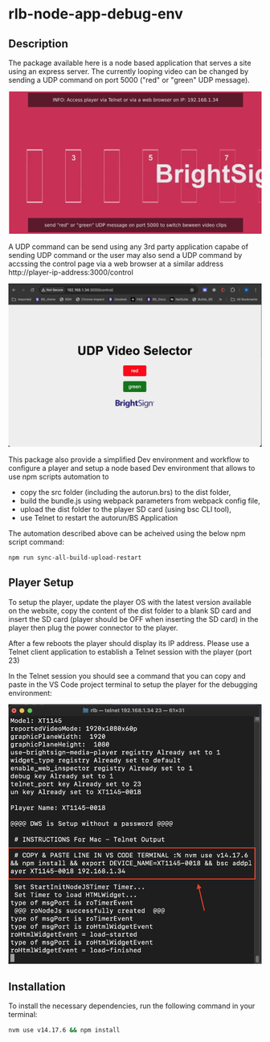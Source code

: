 # rlb-node-app-debug-env

## Description
The package available here is a node based application that serves a site using an express server. The currently looping video can be changed by sending a UDP command on port 5000 ("red" or "green" UDP message).

![alt text](screenshots/app-site.png)

A UDP command can be send using any 3rd party application capabe of sending UDP command or the user may also send a UDP command by accssing the control page via a web browser at a similar address http://player-ip-address:3000/control

![alt text](screenshots/control-page.png)

This package also provide a simplified Dev environment and workflow to configure a player and setup a node based Dev environment that allows to use npm scripts automation to 
- copy the src folder (including the autorun.brs) to the dist folder, 
- build the bundle.js using webpack parameters from webpack config file, 
- upload the dist folder to the player SD card (using bsc CLI tool),
- use Telnet to restart the autorun/BS Application 
    
The automation described above can be acheived using the below npm script command:
```bash
npm run sync-all-build-upload-restart
```


## Player Setup

To setup the player, update the player OS with the latest version available on the website, copy the content of the dist folder to a blank SD card and insert the SD card (player should be OFF when inserting the SD card) in the player then plug the power connector to the player.

After a few reboots the player should display its IP address. Please use a Telnet client application to establish a Telnet session with the player (port 23)

In the Telnet session you should see a command that you can copy and paste in the VS Code project terminal to setup the player for the debugging environment:

![alt text](screenshots/telnet-setup-string.png)




## Installation
To install the necessary dependencies, run the following command in your terminal:

```sh
nvm use v14.17.6 && npm install

